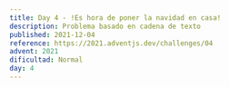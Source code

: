 ```yaml
---
title: Day 4 - !Es hora de poner la navidad en casa!
description: Problema basado en cadena de texto
published: 2021-12-04
reference: https://2021.adventjs.dev/challenges/04
advent: 2021
dificultad: Normal
day: 4
---
```

